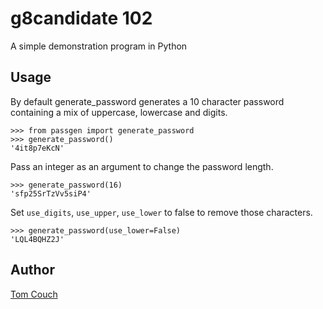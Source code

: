 # g8candidate 102
A simple demonstration program in Python

## Usage
By default generate_password generates a 10 character password containing a mix of uppercase, lowercase and digits.
```
>>> from passgen import generate_password
>>> generate_password()
'4it8p7eKcN'
```
Pass an integer as an argument to change the password length.
```
>>> generate_password(16)
'sfp25SrTzVv5siP4'
```
Set `use_digits`, `use_upper`, `use_lower` to false to remove those characters.
```
>>> generate_password(use_lower=False)
'LQL4BQHZ2J'
```

## Author
[Tom Couch](mailto:t.couch@ucl.ac.uk)
